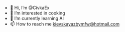 - 👋 Hi, I’m @CivkaEx
- 👀 I’m interested in cooking
- 🌱 I’m currently learning AI
- 📫 How to reach me kievskayazbymfw@hotmail.com

<!---
CivkaEx/CivkaEx is a ✨ special ✨ repository because its `README.md` (this file) appears on your GitHub profile.
You can click the Preview link to take a look at your changes.
--->
